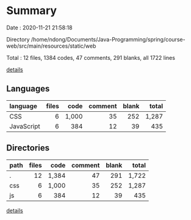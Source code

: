 # Summary

Date : 2020-11-21 21:58:18

Directory /home/ndong/Documents/Java-Programming/spring/course-web/src/main/resources/static/web

Total : 12 files,  1384 codes, 47 comments, 291 blanks, all 1722 lines

[details](details.md)

## Languages
| language | files | code | comment | blank | total |
| :--- | ---: | ---: | ---: | ---: | ---: |
| CSS | 6 | 1,000 | 35 | 252 | 1,287 |
| JavaScript | 6 | 384 | 12 | 39 | 435 |

## Directories
| path | files | code | comment | blank | total |
| :--- | ---: | ---: | ---: | ---: | ---: |
| . | 12 | 1,384 | 47 | 291 | 1,722 |
| css | 6 | 1,000 | 35 | 252 | 1,287 |
| js | 6 | 384 | 12 | 39 | 435 |

[details](details.md)